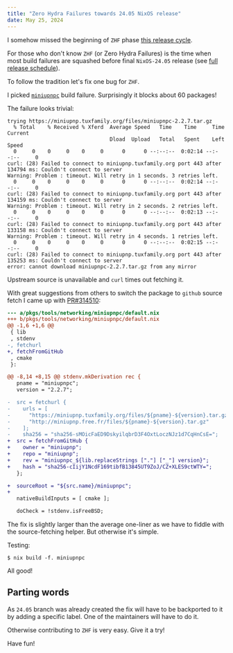 ```yaml
---
title: "Zero Hydra Failures towards 24.05 NixOS release"
date: May 25, 2024
---
```


I somehow missed the beginning of `ZHF` phase
[this release cycle](https://github.com/NixOS/nixpkgs/issues/309482).

For those who don't know `ZHF` (or Zero Hydra Failures) is the time when
most build failures are squashed before final `NixOS-24.05` release
(see [full release schedule](https://github.com/NixOS/nixpkgs/issues/303285)).

To follow the tradition let's fix one bug for `ZHF`.

I picked [`miniupnpc`](https://hydra.nixos.org/build/261188699) build
failure. Surprisingly it blocks about 60 packages!

The failure looks trivial:

```
trying https://miniupnp.tuxfamily.org/files/miniupnpc-2.2.7.tar.gz
  % Total    % Received % Xferd  Average Speed   Time    Time     Time  Current
                                 Dload  Upload   Total   Spent    Left  Speed
  0     0    0     0    0     0      0      0 --:--:--  0:02:14 --:--:--     0
curl: (28) Failed to connect to miniupnp.tuxfamily.org port 443 after 134794 ms: Couldn't connect to server
Warning: Problem : timeout. Will retry in 1 seconds. 3 retries left.
  0     0    0     0    0     0      0      0 --:--:--  0:02:14 --:--:--     0
curl: (28) Failed to connect to miniupnp.tuxfamily.org port 443 after 134159 ms: Couldn't connect to server
Warning: Problem : timeout. Will retry in 2 seconds. 2 retries left.
  0     0    0     0    0     0      0      0 --:--:--  0:02:13 --:--:--     0
curl: (28) Failed to connect to miniupnp.tuxfamily.org port 443 after 133158 ms: Couldn't connect to server
Warning: Problem : timeout. Will retry in 4 seconds. 1 retries left.
  0     0    0     0    0     0      0      0 --:--:--  0:02:15 --:--:--     0
curl: (28) Failed to connect to miniupnp.tuxfamily.org port 443 after 135253 ms: Couldn't connect to server
error: cannot download miniupnpc-2.2.7.tar.gz from any mirror
```

Upstream source is unavailable and `curl` times out fetching it.

With great suggestions from others to switch the package to `github`
source fetch I came up with [PR#314510](https://github.com/NixOS/nixpkgs/pull/314510):

```diff
--- a/pkgs/tools/networking/miniupnpc/default.nix
+++ b/pkgs/tools/networking/miniupnpc/default.nix
@@ -1,6 +1,6 @@
 { lib
 , stdenv
-, fetchurl
+, fetchFromGitHub
 , cmake
 }:

@@ -8,14 +8,15 @@ stdenv.mkDerivation rec {
   pname = "miniupnpc";
   version = "2.2.7";

-  src = fetchurl {
-    urls = [
-      "https://miniupnp.tuxfamily.org/files/${pname}-${version}.tar.gz"
-      "http://miniupnp.free.fr/files/${pname}-${version}.tar.gz"
-    ];
-    sha256 = "sha256-sMOicFaED9DskyilqbrD3F4OxtLoczNJz1d7CqHnCsE=";
+  src = fetchFromGitHub {
+    owner = "miniupnp";
+    repo = "miniupnp";
+    rev = "miniupnpc_${lib.replaceStrings ["."] ["_"] version}";
+    hash = "sha256-cIijY1NcdF169tibfB13845UT9ZoJ/CZ+XLES9ctWTY=";
   };

+  sourceRoot = "${src.name}/miniupnpc";
+
   nativeBuildInputs = [ cmake ];

   doCheck = !stdenv.isFreeBSD;
```

The fix is slightly larger than the average one-liner as we have to
fiddle with the source-fetching helper. But otherwise it's simple.

Testing:

```
$ nix build -f. miniupnpc
```

All good!

## Parting words

As `24.05` branch was already created the fix will have to be backported
to it by adding a specific label. One of the maintainers will have to do
it.

Otherwise contributing to `ZHF` is very easy. Give it a try!

Have fun!
